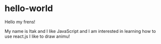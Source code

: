 # hello-world

Hello my frens!

My name is Itak and I like JavaScript and I am interested in learning how to use react.js
I like to draw animu!

